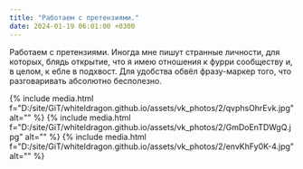 ```yaml
---
title: "Работаем с претензиями."
date: 2024-01-19 06:01:00 +0300
---
```


Работаем с претензиями.
Иногда мне пишут странные личности, для которых, блядь открытие, что я имею отношения к фурри сообществу и, в целом, к ебле в подхвост.
Для удобства обвёл фразу-маркер того, что разговаривать абсолютно бесполезно.


{% include media.html f="D:/site/GiT/whiteldragon.github.io/assets/vk_photos/2/qvphsOhrEvk.jpg" alt="" %}
{% include media.html f="D:/site/GiT/whiteldragon.github.io/assets/vk_photos/2/GmDoEnTDWgQ.jpg" alt="" %}
{% include media.html f="D:/site/GiT/whiteldragon.github.io/assets/vk_photos/2/envKhFy0K-4.jpg" alt="" %}
